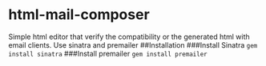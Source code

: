 html-mail-composer
==================

Simple html editor that verify the compatibility or the generated html with email clients.
Use sinatra and premailer
##Installation
###Install Sinatra
`gem install sinatra`
###Install premailer
`gem install premailer`

